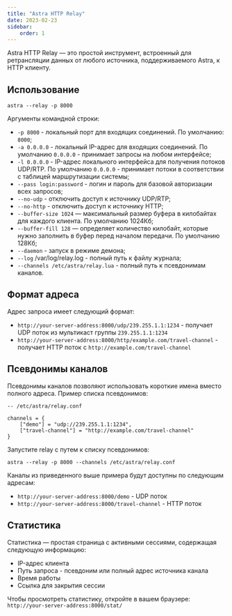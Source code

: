 ```yaml
---
title: "Astra HTTP Relay"
date: 2023-02-23
sidebar:
    order: 1
---
```


Astra HTTP Relay — это простой инструмент, встроенный для ретрансляции данных от любого источника, поддерживаемого Astra, к HTTP клиенту.

## Использование

```
astra --relay -p 8000
```

Аргументы командной строки:

- `-p 8000` - локальный порт для входящих соединений. По умолчанию: `8000`;
- `-a 0.0.0.0` - локальный IP-адрес для входящих соединений. По умолчанию `0.0.0.0` - принимает запросы на любом интерфейсе;
- `-l 0.0.0.0` - IP-адрес локального интерфейса для получения потоков UDP/RTP. По умолчанию `0.0.0.0` - принимает потоки в соответствии с таблицей маршрутизации системы;
- `--pass login:password` - логин и пароль для базовой авторизации всех запросов;
- `--no-udp` - отключить доступ к источнику UDP/RTP;
- `--no-http` - отключить доступ к источнику HTTP;
- `--buffer-size 1024` — максимальный размер буфера в килобайтах для каждого клиента. По умолчанию 1024Кб;
- `--buffer-fill 128` — определяет количество килобайт, которые нужно заполнить в буфер перед началом передачи. По умолчанию 128Кб;
- `--daemon` - запуск в режиме демона;
- `--log` /var/log/relay.log - полный путь к файлу журнала;
- `--channels /etc/astra/relay.lua` - полный путь к псевдонимам каналов.

## Формат адреса

Адрес запроса имеет следующий формат:

- `http://your-server-address:8000/udp/239.255.1.1:1234` - получает UDP поток из мультикаст группы `239.255.1.1:1234`
- `http://your-server-address:8000/http/example.com/travel-channel` - получает HTTP поток с `http://example.com/travel-channel`

## Псевдонимы каналов

Псевдонимы каналов позволяют использовать короткие имена вместо полного адреса. Пример списка псевдонимов:

```
-- /etc/astra/relay.conf

channels = {
    ["demo"] = "udp://239.255.1.1:1234",
    ["travel-channel"] = "http://example.com/travel-channel"
}
```

Запустите relay с путем к списку псевдонимов:

```
astra --relay -p 8000 --channels /etc/astra/relay.conf
```

Каналы из приведенного выше примера будут доступны по следующим адресам:

- `http://your-server-address:8000/demo` - UDP поток
- `http://your-server-address:8000/travel-channel` - HTTP поток

## Статистика

Статистика — простая страница с активными сессиями, содержащая следующую информацию:

- IP-адрес клиента
- Путь запроса - псевдоним или полный адрес источника канала
- Время работы
- Ссылка для закрытия сессии

Чтобы просмотреть статистику, откройте в вашем браузере: `http://your-server-address:8000/stat/`